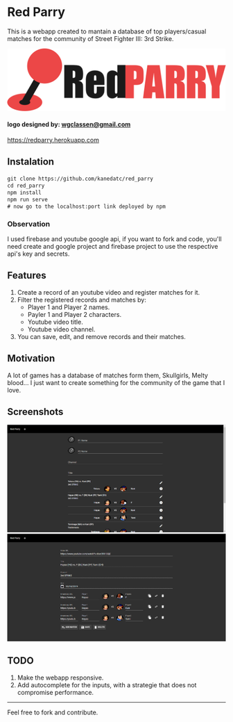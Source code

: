 # Red Parry

This is a webapp created to mantain a database of top players/casual matches for the community of Street Fighter III: 3rd Strike.

![home](./img/logo.png)

#### logo designed by: wgclassen@gmail.com

https://redparry.herokuapp.com

## Instalation

```
git clone https://github.com/kanedatc/red_parry
cd red_parry
npm install
npm run serve
# now go to the localhost:port link deployed by npm
```

### Observation

I used firebase and youtube google api, if you want to fork and code, you'll need create and google project and firebase project to use the respective api's key and secrets.

## Features

1. Create a record of an youtube video and register matches for it.
1. Filter the registered records and matches by:
    * Player 1 and Player 2 names.
    * Payler 1 and Player 2 characters.
    * Youtube video title.
    * Youtube video channel.
2. You can save, edit, and remove records and their matches.

## Motivation

A lot of games has a database of matches form them, Skullgirls, Melty blood... I just want to create something for the community of the game that I love.

## Screenshots

![home](./img/ss_home.png)
![edit](./img/ss_edit.png)

## TODO

1. Make the webapp responsive.
2. Add autocomplete for the inputs, with a strategie that does not compromise performance.

---

Feel free to fork and contribute.
